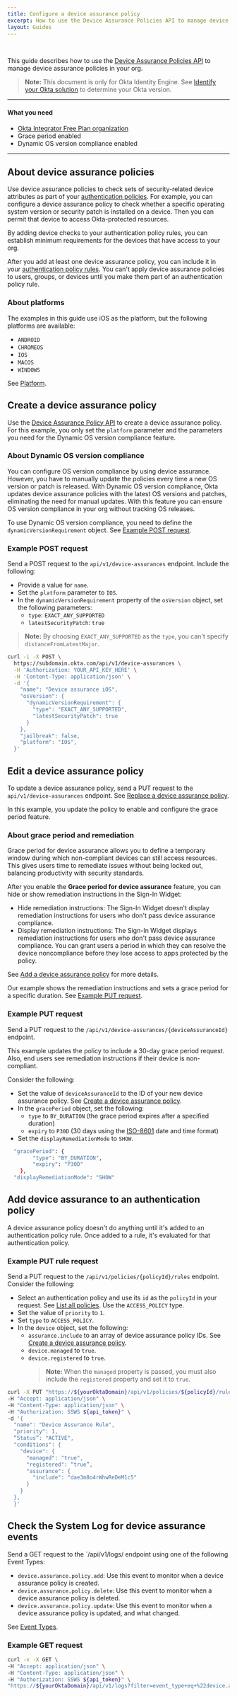 ```yaml
---
title: Configure a device assurance policy
excerpt: How to use the Device Assurance Policies API to manage device assurance policies
layout: Guides
---
```


<ApiLifecycle access="ie" /></br>

This guide describes how to use the [Device Assurance Policies API](https://developer.okta.com/docs/api/openapi/okta-management/management/tag/DeviceAssurance/) to manage device assurance policies in your org.

> **Note:** This document is only for Okta Identity Engine. See [Identify your Okta solution](https://help.okta.com/okta_help.htm?type=oie&id=ext-oie-version) to determine your Okta version.

---

#### What you need

* [Okta Integrator Free Plan organization](https://developer.okta.com/signup)
* Grace period enabled
* Dynamic OS version compliance enabled

---

## About device assurance policies

Use device assurance policies to check sets of security-related device attributes as part of your [authentication policies](/docs/concepts/policies/#authentication-policies). For example, you can configure a device assurance policy to check whether a specific operating system version or security patch is installed on a device. Then you can permit that device to access Okta-protected resources.

By adding device checks to your authentication policy rules, you can establish minimum requirements for the devices that have access to your org.

After you add at least one device assurance policy, you can include it in your [authentication policy rules](https://developer.okta.com/docs/api/openapi/okta-management/management/tag/Policy/#tag/Policy/operation/listPolicyRules). You can't apply device assurance policies to users, groups, or devices until you make them part of an authentication policy rule.

### About platforms

The examples in this guide use iOS as the platform, but the following platforms are available:

* `ANDROID`
* `CHROMEOS`
* `IOS`
* `MACOS`
* `WINDOWS`

See [Platform](https://developer.okta.com/docs/api/openapi/okta-management/management/tag/DeviceAssurance/#tag/DeviceAssurance/operation/createDeviceAssurancePolicy!path=1/platform&t=request).

## Create a device assurance policy

Use the [Device Assurance Policy API](https://developer.okta.com/docs/api/openapi/okta-management/management/tag/DeviceAssurance/#tag/DeviceAssurance/operation/createDeviceAssurancePolicy) to create a device assurance policy. For this example, you only set the `platform` parameter and the parameters you need for the Dynamic OS version compliance feature.

### About Dynamic OS version compliance

<ApiLifecycle access="ea" />

You can configure OS version compliance by using device assurance. However, you have to manually update the policies every time a new OS version or patch is released. With Dynamic OS version compliance, Okta updates device assurance policies with the latest OS versions and patches, eliminating the need for manual updates. With this feature you can ensure OS version compliance in your org without tracking OS releases.

To use Dynamic OS version compliance, you need to define the `dynamicVersionRequirement` object. See [Example POST request](#example-post-request).

### Example POST request

Send a POST request to the `api/v1/device-assurances` endpoint. Include the following:

* Provide a value for `name`.
* Set the `platform` parameter to `IOS`.
* In the `dynamicVersionRequirement` property of the `osVersion` object, set the following parameters:
    * `type`: `EXACT_ANY_SUPPORTED`
    * `latestSecurityPatch`: `true`

> **Note:** By choosing `EXACT_ANY_SUPPORTED` as the `type`, you can't specify `distanceFromLatestMajor`.

```bash
curl -i -X POST \
  https://subdomain.okta.com/api/v1/device-assurances \
  -H 'Authorization: YOUR_API_KEY_HERE' \
  -H 'Content-Type: application/json' \
  -d '{
    "name": "Device assurance iOS",
    "osVersion": {
      "dynamicVersionRequirement": {
        "type": "EXACT_ANY_SUPPORTED",
        "latestSecurityPatch": true
      }
    },
    "jailbreak": false,
    "platform": "IOS",
  }'
```

## Edit a device assurance policy

To update a device assurance policy, send a PUT request to the `api/v1/device-assurances` endpoint. See [Replace a device assurance policy](https://developer.okta.com/docs/api/openapi/okta-management/management/tag/DeviceAssurance/#tag/DeviceAssurance/operation/replaceDeviceAssurancePolicy).

In this example, you update the policy to enable and configure the grace period feature.

### About grace period and remediation

Grace period for device assurance allows you to define a temporary window during which non-compliant devices can still access resources. This gives users time to remediate issues without being locked out, balancing productivity with security standards.

After you enable the **Grace period for device assurance** feature, you can hide or show remediation instructions in the Sign-In Widget:

* Hide remediation instructions: The Sign-In Widget doesn't display remediation instructions for users who don't pass device assurance compliance.
* Display remediation instructions: The Sign-In Widget displays remediation instructions for users who don't pass device assurance compliance. You can grant users a period in which they can resolve the device noncompliance before they lose access to apps protected by the policy.

See [Add a device assurance policy](https://help.okta.com/okta_help.htm?type=oie&id=csh-device-assurance-add) for more details.

Our example shows the remediation instructions and sets a grace period for a specific duration. See [Example PUT request](#example-put-request).

### Example PUT request

Send a PUT request to the `/api/v1/device-assurances/{deviceAssuranceId}` endpoint.

This example updates the policy to include a 30-day grace period request. Also, end users see remediation instructions if their device is non-compliant.

Consider the following:

* Set the value of `deviceAssuranceId` to the ID of your new device assurance policy. See [Create a device assurance policy](#create-a-device-assurance-policy).
* In the `gracePeriod` object, set the following:
  * `type` to `BY_DURATION` (the grace period expires after a specified duration)
  * `expiry` to `P30D` (30 days using the [ISO-8601](https://en.wikipedia.org/wiki/ISO_8601) date and time format)
* Set the `displayRemediationMode` to `SHOW`.

```bash
  "gracePeriod": {
        "type": "BY_DURATION",
        "expiry": "P30D"
    },
  "displayRemediationMode": "SHOW"
```

## Add device assurance to an authentication policy

A device assurance policy doesn't do anything until it's added to an authentication policy rule. Once added to a rule, it's evaluated for that authentication policy.

### Example PUT rule request

Send a PUT request to the `/api/v1/policies/{policyId}/rules` endpoint. Consider the following:

* Select an authentication policy and use its `id` as the `policyId` in your request. See [List all policies](https://developer.okta.com/docs/api/openapi/okta-management/management/tag/Policy/#tag/Policy/operation/listPolicies). Use the `ACCESS_POLICY` type.
* Set the value of `priority` to `1`.
* Set `type` to `ACCESS_POLICY`.
* In the `device` object, set the following:
  * `assurance.include` to an array of device assurance policy IDs. See [Create a device assurance policy](#create-a-device-assurance-policy).
  * `device.managed` to `true`.
  * `device.registered` to `true`.
    > **Note:** When the `managed` property is passed, you must also include the `registered` property and set it to `true`.

```bash
curl -X PUT "https://${yourOktaDomain}/api/v1/policies/${policyId}/rules" \
-H "Accept: application/json" \
-H "Content-Type: application/json" \
-H "Authorization: SSWS ${api_token}" \
-d '{
  "name": "Device Assurance Rule",
  "priority": 1,
  “Status”: "ACTIVE",
  "conditions": {
    "device": {
      "managed": "true",
      "registered": “true”,
      "assurance": {
        "include": "dae3m8o4rWhwReDeM1c5"
      }
    }
  },
  }'
```

## Check the System Log for device assurance events

Send a GET request to the `/api/v1/logs/ endpoint using one of the following Event Types:

* `device.assurance.policy.add`: Use this event to monitor when a device assurance policy is created.
* `device.assurance.policy.delete`: Use this event to monitor when a device assurance policy is deleted.
* `device.assurance.policy.update`: Use this event to monitor when a device assurance policy is updated, and what changed.

See [Event Types](https://developer.okta.com/docs/reference/api/event-types/#:~:text=device.assurance.policy.add).

### Example GET request

```bash
curl -v -X GET \
-H "Accept: application/json" \
-H "Content-Type: application/json" \
-H "Authorization: SSWS ${api_token}" \
"https://${yourOktaDomain}/api/v1/logs?filter=event_type+eq+%22device.assurance.policy.add%22"
```
